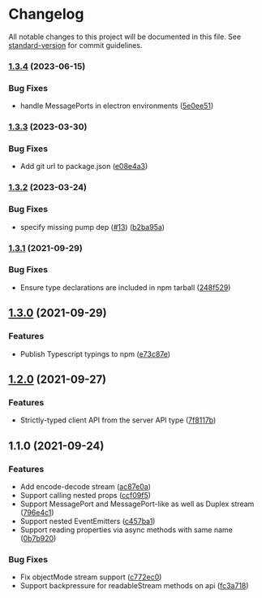 # Changelog

All notable changes to this project will be documented in this file. See [standard-version](https://github.com/conventional-changelog/standard-version) for commit guidelines.

### [1.3.4](https://github.com/gmaclennan/rpc-reflector/compare/v1.3.3...v1.3.4) (2023-06-15)

### Bug Fixes

- handle MessagePorts in electron environments ([5e0ee51](https://github.com/gmaclennan/rpc-reflector/commit/5e0ee51ed5d58d3660ea4dc5da81f96ec50a3e9b))

### [1.3.3](https://github.com/gmaclennan/rpc-reflector/compare/v1.3.2...v1.3.3) (2023-03-30)

### Bug Fixes

- Add git url to package.json ([e08e4a3](https://github.com/gmaclennan/rpc-reflector/commit/e08e4a3a38684a79cbab132eb4530147f3ec9c41))

### [1.3.2](https://github.com/gmaclennan/rpc-reflector/compare/v1.3.1...v1.3.2) (2023-03-24)

### Bug Fixes

- specify missing pump dep ([#13](https://github.com/gmaclennan/rpc-reflector/issues/13)) ([b2ba95a](https://github.com/gmaclennan/rpc-reflector/commit/b2ba95a1281d668b7fba54c37f96af7caa4e283c))

### [1.3.1](https://github.com/gmaclennan/rpc-reflector/compare/v1.3.0...v1.3.1) (2021-09-29)

### Bug Fixes

- Ensure type declarations are included in npm tarball ([248f529](https://github.com/gmaclennan/rpc-reflector/commit/248f5293ad920c96a1ab0ee19d060958e8acb645))

## [1.3.0](https://github.com/gmaclennan/rpc-reflector/compare/v1.2.0...v1.3.0) (2021-09-29)

### Features

- Publish Typescript typings to npm ([e73c87e](https://github.com/gmaclennan/rpc-reflector/commit/e73c87ef33b44d490ee33b8656f67240556cdb63))

## [1.2.0](https://github.com/gmaclennan/rpc-reflector/compare/v1.1.0...v1.2.0) (2021-09-27)

### Features

- Strictly-typed client API from the server API type ([7f8117b](https://github.com/gmaclennan/rpc-reflector/commit/7f8117bfc58a762b184b8e273547e9be74d5c950))

## 1.1.0 (2021-09-24)

### Features

- Add encode-decode stream ([ac87e0a](https://github.com/gmaclennan/rpc-reflector/commit/ac87e0aee7ca2acab9b4ab546bb3740d2ab594d8))
- Support calling nested props ([ccf09f5](https://github.com/gmaclennan/rpc-reflector/commit/ccf09f574518cbca6370d8a26a16b97def038134))
- Support MessagePort and MessagePort-like as well as Duplex stream ([796e4c1](https://github.com/gmaclennan/rpc-reflector/commit/796e4c1d346281ce5639c85f80dd0d18580369a4))
- Support nested EventEmitters ([c457ba1](https://github.com/gmaclennan/rpc-reflector/commit/c457ba1f72e3155c1d4efc041c97dd0e4ad16582))
- Support reading properties via async methods with same name ([0b7b920](https://github.com/gmaclennan/rpc-reflector/commit/0b7b9205df46829b962c2f81f70e57232f6fb0a9))

### Bug Fixes

- Fix objectMode stream support ([c772ec0](https://github.com/gmaclennan/rpc-reflector/commit/c772ec09ddab31915943467df0c90bc28c9cd15f))
- Support backpressure for readableStream methods on api ([fc3a718](https://github.com/gmaclennan/rpc-reflector/commit/fc3a7184a146863f47e830a552accc573437f264))
